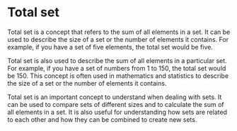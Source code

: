 # Total set

Total set is a concept that refers to the sum of all elements in a set. It can be used to describe the size of a set or the number of elements it contains. For example, if you have a set of five elements, the total set would be five. 

Total set is also used to describe the sum of all elements in a particular set. For example, if you have a set of numbers from 1 to 150, the total set would be 150. This concept is often used in mathematics and statistics to describe the size of a set or the number of elements it contains. 

Total set is an important concept to understand when dealing with sets. It can be used to compare sets of different sizes and to calculate the sum of all elements in a set. It is also useful for understanding how sets are related to each other and how they can be combined to create new sets.
